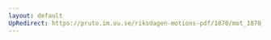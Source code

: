 ```yaml
---
layout: default
UpRedirect: https://pruto.im.uu.se/riksdagen-motions-pdf/1870/mot_1870__ak__171/mot_1870__ak__171-003.pdf
---
```

